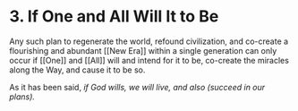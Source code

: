 # 3. If One and All Will It to Be

Any such plan to regenerate the world, refound civilization, and co-create a flourishing and abundant [[New Era]] within a single generation can only occur if [[One]] and [[All]] will and intend for it to be,  co-create the miracles along the Way, and cause it to be so. 

As it has been said, *if God wills, we will live, and also (succeed in our plans).*

